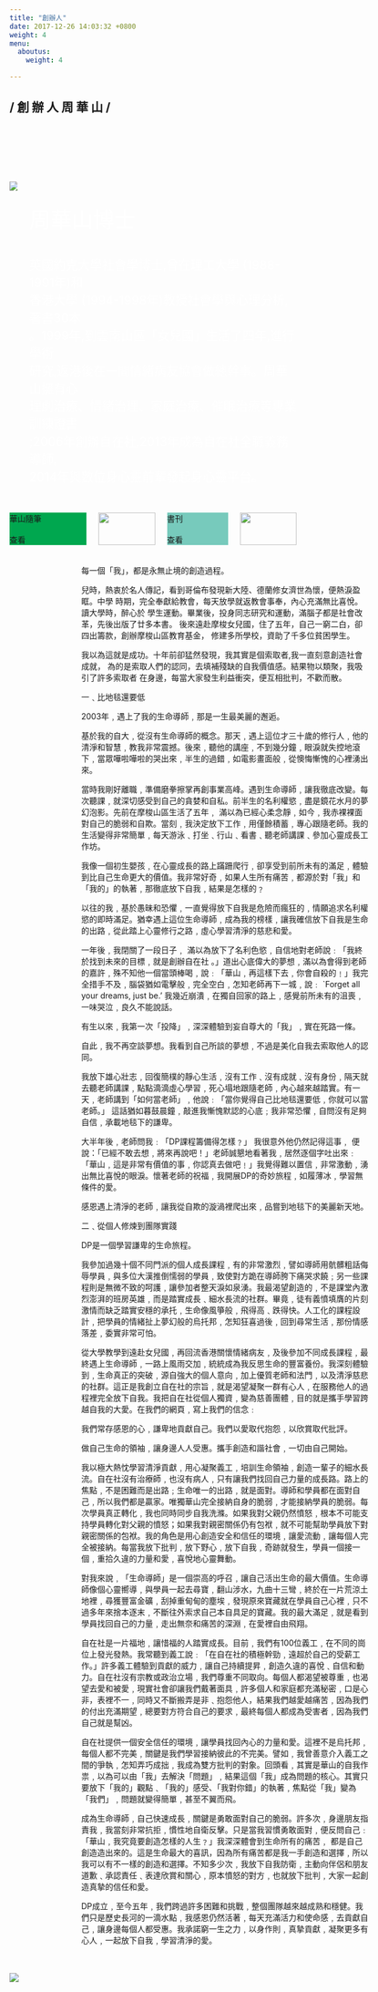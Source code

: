 ```yaml
---
title: "創辦人"
date: 2017-12-26 14:03:32 +0800
weight: 4
menu:
  aboutus:
    weight: 4

---
```

<div style="height:120px;">
    <h2 class="bold content-title"> / 創 辦 人 周 華 山 /</h2>
</div>
<br>
<div style="position: relative; background-image:url(/img/bird_bg.jpg); background-repeat: no-repeat; background-size: cover;">
    <div class ="columns is-centered" style="padding: 2% 0">
    <div class ="column is-narrow">
        <img style="" src="/img/pic.jpg">
    </div>
    <div class ="column is-narrow" style="color:white">
        <p style="font-size:28pt;text-align: left;">周華山博士</p>
        <p style="font-size:16pt;text-align: left;">
        英國約克大學社會學博士,曾在理工大學 (1988-1991年)和
        <br>香港大學 (1994-1998年)教授社會學與心理分析,著書30本
        <br>。1999年,到雲南山區「女兒國」生活了四年,進行學術
        <br>研究,返港後在一間情緒病友協會做總幹事。周華山擁有心
        <br>理劇治療、情緒治理、家庭治療、催眠治療等專業訓練證書
        <br>;2006年創辦自在社,2013年成為自在社全職義務導師,
        <br>2014年與數位身心靈前輩發起身心靈平台。
        </p>
    </div>
    </div>
    <!-- <img src="/img/bird_bg.jpg"> -->
</div>
<br>
<div class="columns is-centered">
    <div class="column is-5">
        <div class="columns is-gapless">
            <div class="column" style="background-color: #00A74F; position:relative">
                <div class="founder-column">
                    <div class="founder-column-title">華山隨筆</div>
                    <br>
                    <div class="founder-read">查看</div>
                </div>
            </div>
            <div class="column">
                <div>
                    <img width=100% src="/img/blog.jpg">
                </div>
            </div>
        </div>
    </div>
    <div class="column is-5">
        <div class="columns is-gapless">
            <div class="column" style="background-color: #77CABC; position: relative">
                <div class="founder-column">
                    <div class="founder-column-title">書刊</div>
                    <br>
                    <div class="founder-read">查看</div>
                </div>
            </div>
            <div class="column">
                <div>
                    <img width=100% src="/img/book.jpg">
                </div>
            </div>
        </div>
    </div>
</div>
<br>
<br>

<div class ="founder-letter" style="width:100%; padding: 0 25%">

<div class ="founder-letter-title">每一個「我」，都是永無止境的創造過程。</div>

兒時，熱衷於名人傳記，看到哥倫布發現新大陸、德蘭修女濟世為懷，便熱淚盈眶。中學
時期，完全奉獻給教會，每天放學就返教會事奉，內心充滿無比喜悅。讀大學時，醉心於
學生運動。畢業後，投身同志研究和運動，滿腦子都是社會改革，先後出版了廿多本書。
後來遠赴摩梭女兒國，住了五年，自己一窮二白，卻四出籌款，創辦摩梭山區教育基金，
修建多所學校，資助了千多位貧困學生。

我以為這就是成功。十年前卻猛然發現，我其實是個索取者,我一直刻意創造社會成就，
為的是索取人們的認同，去填補殘缺的自我價值感。結果物以類聚，我吸引了許多索取者
在身邊，每當大家發生利益衝突，便互相批判，不歡而散。

<div class ="founder-letter-title">一﹑比地毯還要低</div>

2003年﹐遇上了我的生命導師﹐那是一生最美麗的邂逅。

基於我的自大﹐從沒有生命導師的概念。那天﹐遇上這位才三十歲的修行人﹐他的清淨和智慧﹐教我非常震撼。後來﹐聽他的講座﹐不到幾分鐘﹐眼淚就失控地滾下﹐當眾嘩啦嘩啦的哭出來﹐半生的過錯﹐如電影畫面般﹐從懊悔慚愧的心裡湧出來。

當時我剛好離職﹐準備磨拳擦掌再創事業高峰。遇到生命導師﹐讓我徹底改變。每次聽課﹐就深切感受到自己的貪婪和自私。前半生的名利權慾﹐盡是鏡花水月的夢幻泡影。先前在摩梭山區生活了五年﹐ 滿以為已經心柔念靜﹐如今﹐我赤裸裸面對自己的脆弱和自欺。當刻﹐我決定放下工作﹐用僅餘積蓄﹐專心跟隨老師。我的生活變得非常簡單﹐每天游泳﹑打坐﹑行山﹑看書﹑聽老師講課﹑參加心靈成長工作坊。

我像一個初生嬰孩﹐在心靈成長的路上蹣跚爬行﹐卻享受到前所未有的滿足﹐體驗到比自己生命更大的價值。我非常好奇﹐如果人生所有痛苦﹐都源於對「我」和「我的」的執著﹐那徹底放下自我﹐結果是怎樣的﹖

以往的我﹐基於愚昧和恐懼﹐一直覺得放下自我是危險而瘋狂的﹐情願追求名利權慾的即時滿足。猶幸遇上這位生命導師﹐成為我的榜樣﹐讓我確信放下自我是生命的出路﹐從此踏上心靈修行之路﹐虛心學習清淨的慈悲和愛。

一年後﹐我閉關了一段日子﹐ 滿以為放下了名利色慾﹐自信地對老師說﹕「我終於找到未來的目標﹐就是創辦自在社 。」道出心底偉大的夢想﹐滿以為會得到老師的嘉許﹐殊不知他一個當頭棒喝﹐說﹕「華山﹐再這樣下去﹐你會自殺的﹗」我完全措手不及﹐腦袋猶如電擊般﹐完全空白﹐怎知老師再下一城﹐說﹕ `Forget all your dreams, just be.’ 我幾近崩潰﹐在獨自回家的路上﹐感覺前所未有的沮喪﹐一味哭泣﹐良久不能說話。

有生以來﹐我第一次「投降」﹐深深體驗到妄自尊大的「我」﹐實在死路一條。

自此﹐我不再空談夢想。我看到自己所談的夢想﹐不過是美化自我去索取他人的認同。

我放下雄心壯志﹐回復簡樸的靜心生活﹐沒有工作﹑沒有成就﹑沒有身份﹐隔天就去聽老師講課﹐點點滴滴虛心學習﹐死心塌地跟隨老師﹐內心越來越踏實。有一天﹐老師講到「如何當老師」﹐他說﹕「當你覺得自己比地毯還要低﹐你就可以當老師。」 這話猶如暮鼓晨鐘﹐敲進我慚愧默認的心底﹔我非常恐懼﹐自問沒有足夠自信﹐承載地毯下的謙卑。

大半年後﹐老師問我﹕「DP課程籌備得怎樣﹖」 我很意外他仍然記得這事﹐ 便說：「已經不敢去想﹐將來再說吧！」老師誠懇地看著我﹐居然逐個字吐出來﹕「華山﹐這是非常有價值的事﹐你認真去做吧﹗」我覺得難以置信﹐非常激動﹐湧出無比喜悅的眼淚。懷著老師的祝福﹐我開展DP的奇妙旅程﹐如履薄冰﹐學習無條件的愛。

感恩遇上清淨的老師﹐讓我從自欺的漩渦裡爬出來﹐品嘗到地毯下的美麗新天地。
 

<div class ="founder-letter-title">二﹑從個人修煉到團隊實踐</div>

DP是一個學習謙卑的生命旅程。

我參加過幾十個不同門派的個人成長課程﹐有的非常激烈﹐譬如導師用骯髒粗話侮辱學員﹐與多位大漢推倒懦弱的學員﹐致使對方跪在導師胯下痛哭求饒﹔另一些課程則是無微不致的呵護﹐讓參加者整天淚如泉湧。我最渴望創造的﹐不是課堂內激烈澎湃的班房英雄﹐而是踏實成長﹑細水長流的社群。畢竟﹐徒有義憤填膺的片刻激情而缺乏踏實安穩的承托﹐生命像風箏般﹐飛得高﹑跌得快。人工化的課程設計﹐把學員的情緒扯上夢幻般的烏托邦﹐怎知狂喜過後﹐回到尋常生活﹐那份情感落差﹐委實非常可怕。

從大學教學到遠赴女兒國﹐再回流香港關懷情緒病友﹐及後參加不同成長課程﹐最終遇上生命導師﹐一路上風雨交加﹐統統成為我反思生命的豐富養份。我深刻體驗到﹐生命真正的突破﹐源自強大的個人意向﹐加上優質老師和法門﹐以及清淨慈悲的社群。這正是我創立自在社的宗旨﹐就是渴望凝聚一群有心人﹐在服務他人的過程裡完全放下自我。我把自在社從個人獨資﹐變為慈善團體﹐目的就是攜手學習跨越自我的大愛。在我們的網頁﹐寫上我們的信念﹕

我們常存感恩的心﹐謙卑地貢獻自己。我們以愛取代抱怨﹐以欣賞取代批評。

做自己生命的領袖﹐讓身邊人人受惠。攜手創造和諧社會﹐一切由自己開始。

我以極大熱忱學習清淨貢獻﹐用心凝聚義工﹐培訓生命領袖﹐創造一輩子的細水長流。自在社沒有治療師﹐也沒有病人﹐只有讓我們找回自己力量的成長路。路上的焦點﹐不是困難而是出路﹔生命唯一的出路﹐就是面對。導師和學員都在面對自己﹐所以我們都是贏家。唯獨華山完全接納自身的脆弱﹐才能接納學員的脆弱。每次學員真正轉化﹐我也同時同步自我洗滌。如果我對父親仍然憤怒﹐根本不可能支持學員轉化對父親的憤怒；如果我對親密關係仍有包袱﹐就不可能幫助學員放下對親密關係的包袱。我的角色是用心創造安全和信任的環境﹐讓愛流動﹐讓每個人完全被接納。每當我放下批判﹐放下野心﹐放下自我﹐奇跡就發生，學員一個接一個﹐重拾久違的力量和愛﹐喜悅地心靈舞動。

對我來說﹐「生命導師」是一個崇高的呼召﹐讓自己活出生命的最大價值。生命導師像個心靈嚮導﹐與學員一起去尋寶﹐翻山涉水，九曲十三彎﹐終於在一片荒涼土地裡﹐尋獲豐富金礦﹐刮掉重甸甸的塵埃﹐發現原來寶藏就在學員自己心裡﹐只不過多年來捨本逐末﹐不斷往外索求自己本自具足的寶藏。我的最大滿足﹐就是看到學員找回自己的力量﹐走出無奈和痛苦的深淵﹐在愛裡自由飛翔。

自在社是一片福地﹐讓惜福的人踏實成長。目前﹐我們有100位義工﹐在不同的崗位上發光發熱。我常聽到義工說﹕「在自在社的積極幹勁﹐遠超於自己的受薪工作。」許多義工體驗到貢獻的威力﹐讓自己持續提昇﹐創造久違的喜悅﹑自信和動力。自在社沒有宗教或政治立場﹐我們尊重不同取向。每個人都渴望被尊重﹐也渴望去愛和被愛﹐現實社會卻讓我們戴著面具﹐許多個人和家庭都充滿秘密﹐口是心非，表裡不一﹐同時又不斷搬弄是非﹑抱怨他人，結果我們越愛越痛苦﹐因為我們的付出充滿期望﹐總要對方符合自己的要求﹐最終每個人都成為受害者﹐因為我們自己就是幫凶。

自在社提供一個安全信任的環境﹐讓學員找回內心的力量和愛。這裡不是烏托邦﹐每個人都不完美﹐關鍵是我們學習接納彼此的不完美。譬如﹐我曾善意介入義工之間的爭執﹐怎知弄巧成拙﹐我成為雙方批判的對象。回頭看﹐其實是華山的自我作祟﹐以為可以由「我」去解決「問題」﹐結果這個「我」成為問題的核心。其實只要放下「我的」觀點﹑「我的」感受、「我對你錯」的執著﹐焦點從「我」變為「我們」﹐問題就變得簡單﹐甚至不翼而飛。

成為生命導師﹐自己快速成長﹐關鍵是勇敢面對自己的脆弱。許多次﹐身邊朋友指責我﹐我當刻非常抗拒﹐慣性地自衛反擊。只是當我習慣勇敢面對﹐便反問自己﹕「華山﹐我究竟要創造怎樣的人生﹖」我深深體會到生命所有的痛苦﹐ 都是自己創造造出來的。這是生命最大的喜訊，因為所有痛苦都是我一手創造和選擇﹐所以我可以有不一樣的創造和選擇。不知多少次﹐我放下自我防衛﹐主動向伴侶和朋友道歉﹑承認責任﹑表達欣賞和關心﹐原本憤怒的對方﹐也就放下批判﹐大家一起創造真摯的信任和愛。

DP成立﹐至今五年﹐我們跨過許多困難和挑戰﹐整個團隊越來越成熟和穩健。我們只是歷史長河的一滴水點﹐我感恩仍然活著﹐每天充滿活力和使命感﹐去貢獻自己﹐讓身邊每個人都受惠。我承諾窮一生之力﹐以身作則﹐真摯貢獻﹐凝聚更多有心人﹐一起放下自我﹐學習清淨的愛。

</div>
<br>
<br>


<div>
    <a href="https://www.facebook.com/wahshan.chou"><img src="/img/fb.jpg"></a> 
</div>
<br>